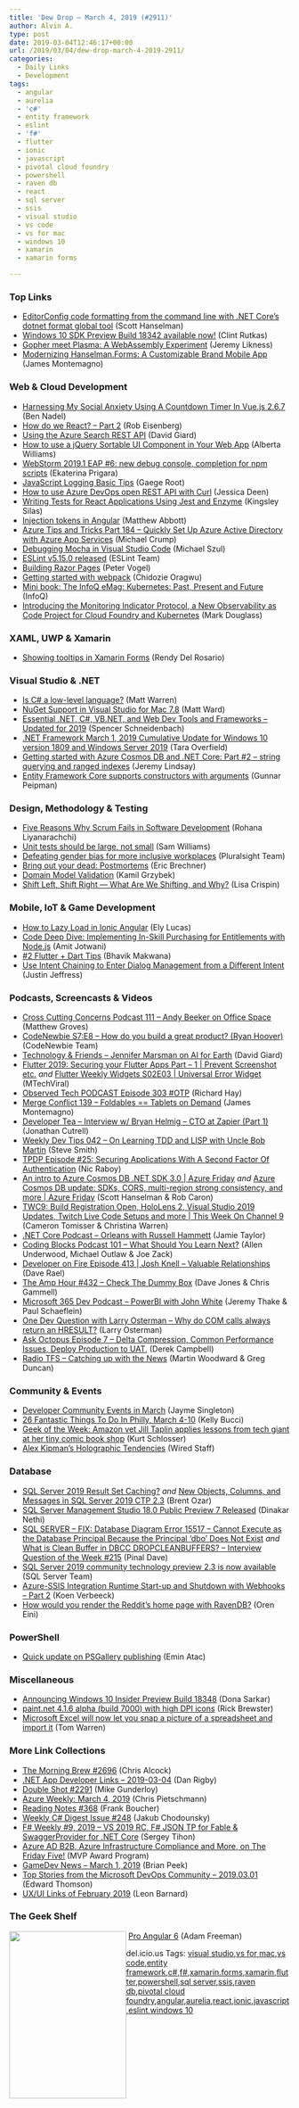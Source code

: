 ```yaml
---
title: 'Dew Drop – March 4, 2019 (#2911)'
author: Alvin A.
type: post
date: 2019-03-04T12:46:17+00:00
url: /2019/03/04/dew-drop-march-4-2019-2911/
categories:
  - Daily Links
  - Development
tags:
  - angular
  - aurelia
  - 'c#'
  - entity framework
  - eslint
  - 'f#'
  - flutter
  - ionic
  - javascript
  - pivotal cloud foundry
  - powershell
  - raven db
  - react
  - sql server
  - ssis
  - visual studio
  - vs code
  - vs for mac
  - windows 10
  - xamarin
  - xamarin forms

---
```

### <a name="top"></a>Top Links

  * <a href="http://feeds.hanselman.com/~/599156310/0/scotthanselman~EditorConfig-code-formatting-from-the-command-line-with-NET-Cores-dotnet-format-global-tool.aspx" target="_blank" rel="noopener noreferrer">EditorConfig code formatting from the command line with .NET Core&#8217;s dotnet format global tool</a> (Scott Hanselman)
  * <a href="https://blogs.windows.com/buildingapps/2019/03/01/windows-10-sdk-preview-build-18342-available-now/?WT.mc_id=DX_MVP4025064" target="_blank" rel="noopener noreferrer">Windows 10 SDK Preview Build 18342 available now!</a> (Clint Rutkas)
  * <a href="https://blog.jeremylikness.com/gopher-meet-plasma-a-webassembly-experiment-4048e4d3b8d7?source=rss----f5c09f3c73f4---4" target="_blank" rel="noopener noreferrer">Gopher meet Plasma: A WebAssembly Experiment</a> (Jeremy Likness)
  * <a href="https://montemagno.com/updating-hanselman-forms-bottom-tabs-bindable-layout/" target="_blank" rel="noopener noreferrer">Modernizing Hanselman.Forms: A Customizable Brand Mobile App</a> (James Montemagno)



### <a name="web"></a>Web & Cloud Development

  * <a href="https://www.bennadel.com/blog/3577-harnessing-my-social-anxiety-using-a-countdown-timer-in-vue-js-2-6-7.htm" target="_blank" rel="noopener noreferrer">Harnessing My Social Anxiety Using A Countdown Timer In Vue.js 2.6.7</a> (Ben Nadel)
  * <a href="http://aurelia.io/blog/2019/03/01/how-do-we-react-part-2" target="_blank" rel="noopener noreferrer">How do we React? &#8211; Part 2</a> (Rob Eisenberg)
  * <a href="http://davidgiard.com/2019/03/01/UsingTheAzureSearchRESTAPI.aspx" target="_blank" rel="noopener noreferrer">Using the Azure Search REST API</a> (David Giard)
  * <a href="https://www.telerik.com/blogs/how-to-use-a-jquery-sortable-ui-component-in-your-web-app" target="_blank" rel="noopener noreferrer">How to use a jQuery Sortable UI Component in Your Web App</a> (Alberta Williams)
  * <a href="https://blog.jetbrains.com/webstorm/2019/03/webstorm-2019-1-eap-6/" target="_blank" rel="noopener noreferrer">WebStorm 2019.1 EAP #6: new debug console, completion for npm scripts</a> (Ekaterina Prigara)
  * <a href="https://stackify.com/javascript-logging-basic-tips/" target="_blank" rel="noopener noreferrer">JavaScript Logging Basic Tips</a> (Gaege Root)
  * <a href="https://jessicadeen.com/azure-devops-rest-api/" target="_blank" rel="noopener noreferrer">How to use Azure DevOps open REST API with Curl</a> (Jessica Deen)
  * <a href="https://css-tricks.com/writing-tests-for-react-applications-using-jest-and-enzyme/" target="_blank" rel="noopener noreferrer">Writing Tests for React Applications Using Jest and Enzyme</a> (Kingsley Silas)
  * <a href="https://www.inversionofcontrol.co.uk/injection-tokens-in-angular/" target="_blank" rel="noopener noreferrer">Injection tokens in Angular</a> (Matthew Abbott)
  * <a href="https://www.michaelcrump.net/azure-tips-and-tricks184/" target="_blank" rel="noopener noreferrer">Azure Tips and Tricks Part 184 &#8211; Quickly Set Up Azure Active Directory with Azure App Services</a> (Michael Crump)
  * <a href="https://codepunk.io/debugging-mocha-in-visual-studio-code/" target="_blank" rel="noopener noreferrer">Debugging Mocha in Visual Studio Code</a> (Michael Szul)
  * <a href="https://eslint.org/blog/2019/03/eslint-v5.15.0-released" target="_blank" rel="noopener noreferrer">ESLint v5.15.0 released</a> (ESLint Team)
  * <a href="https://visualstudiomagazine.com/articles/2019/02/01/building-razor-pages.aspx" target="_blank" rel="noopener noreferrer">Building Razor Pages</a> (Peter Vogel)
  * <a href="https://rimdev.io/getting-started-with-webpack/" target="_blank" rel="noopener noreferrer">Getting started with webpack</a> (Chidozie Oragwu)
  * <a href="https://www.infoq.com/minibooks/emag-kubernetes?utm_campaign=infoq_content&utm_source=infoq&utm_medium=feed&utm_term=global" target="_blank" rel="noopener noreferrer">Mini book: The InfoQ eMag: Kubernetes: Past, Present and Future</a> (InfoQ)
  * <a href="https://content.pivotal.io/home-page/introducing-the-indicator-protocol-a-new-observability-as-code-project-for-cloud-foundry-and-kubernetes" target="_blank" rel="noopener noreferrer">Introducing the Monitoring Indicator Protocol, a New Observability as Code Project for Cloud Foundry and Kubernetes</a> (Mark Douglass)



### <a name="silverlight"></a>XAML, UWP & Xamarin

  * <a href="https://www.xamboy.com/2019/03/01/showing-tooltips-in-xamarin-forms/" target="_blank" rel="noopener noreferrer">Showing tooltips in Xamarin Forms</a> (Rendy Del Rosario)



### <a name="dotnet"></a>Visual Studio & .NET

  * <a href="http://www.mattwarren.org/2019/03/01/Is-CSharp-a-low-level-language/" target="_blank" rel="noopener noreferrer">Is C# a low-level language?</a> (Matt Warren)
  * <a href="http://lastexitcode.com/blog/2019/03/02/NuGetSupportInVisualStudioMac7-8/" target="_blank" rel="noopener noreferrer">NuGet Support in Visual Studio for Mac 7.8</a> (Matt Ward)
  * <a href="https://schneids.net/essential-dotnet-csharp-vbnet-web-dev-tools-and-frameworks/" target="_blank" rel="noopener noreferrer">Essential .NET, C#, VB.NET, and Web Dev Tools and Frameworks &#8211; Updated for 2019</a> (Spencer Schneidenbach)
  * <a href="https://devblogs.microsoft.com/dotnet/net-framework-march-1-2019-cumulative-update-for-windows-10-version-1809-and-windows-server-2019/" target="_blank" rel="noopener noreferrer">.NET Framework March 1, 2019 Cumulative Update for Windows 10 version 1809 and Windows Server 2019</a> (Tara Overfield)
  * <a href="https://jeremylindsayni.wordpress.com/2019/03/03/getting-started-with-azure-cosmos-db-and-net-core-part-2-string-querying-and-ranged-indexes/" target="_blank" rel="noopener noreferrer">Getting started with Azure Cosmos DB and .NET Core: Part #2 – string querying and ranged indexes</a> (Jeremy Lindsay)
  * <a href="https://gunnarpeipman.com/data/constructors-with-arguments-ef-core/" target="_blank" rel="noopener noreferrer">Entity Framework Core supports constructors with arguments</a> (Gunnar Peipman)



### <a name="design"></a>Design, Methodology & Testing

  * <a href="https://dzone.com/articles/five-reasons-why-scrum-fails-in-software-developme?utm_medium=feed&utm_source=feedpress.me&utm_campaign=Feed%3A+dzone%2Fagile" target="_blank" rel="noopener noreferrer">Five Reasons Why Scrum Fails in Software Development</a> (Rohana Liyanarachchi)
  * <a href="http://www.codingwithsam.com/2019/03/04/unit-tests-should-be-large/" target="_blank" rel="noopener noreferrer">Unit tests should be large, not small</a> (Sam Williams)
  * <a href="https://www.pluralsight.com/blog/business-professional/more-inclusive-workplaces" target="_blank" rel="noopener noreferrer">Defeating gender bias for more inclusive workplaces</a> (Pluralsight Team)
  * <a href="https://imwrightshardcode.com/2019/03/bring-out-your-dead-postmortems/" target="_blank" rel="noopener noreferrer">Bring out your dead: Postmortems</a> (Eric Brechner)
  * <a href="http://www.kamilgrzybek.com/design/domain-model-validation/" target="_blank" rel="noopener noreferrer">Domain Model Validation</a> (Kamil Grzybek)
  * <a href="https://dzone.com/articles/shift-left-shift-right-what-are-we-shifting-and-wh-1?utm_medium=feed&utm_source=feedpress.me&utm_campaign=Feed%3A+dzone%2Fdevops" target="_blank" rel="noopener noreferrer">Shift Left, Shift Right — What Are We Shifting, and Why?</a> (Lisa Crispin)



### <a name="mobile"></a>Mobile, IoT & Game Development

  * <a href="https://blog.ionicframework.com/how-to-lazy-load-in-ionic-angular/" target="_blank" rel="noopener noreferrer">How to Lazy Load in Ionic Angular</a> (Ely Lucas)
  * <a href="https://developer.amazon.com/blogs/alexa/post/ec72e61c-652d-4f0b-934b-802143ce2c61/code-deep-dive-implementing-in-skill-purchasing-for-entitlements-with-node-js" target="_blank" rel="noopener noreferrer">Code Deep Dive: Implementing In-Skill Purchasing for Entitlements with Node.js</a> (Amit Jotwani)
  * <a href="https://medium.com/flutter-community/2-flutter-dart-tips-f149ffe83381?source=rss----86fb29d7cc6a---4" target="_blank" rel="noopener noreferrer">#2 Flutter + Dart Tips</a> (Bhavik Makwana)
  * <a href="https://developer.amazon.com/blogs/alexa/post/9ffdbddb-948a-4eff-8408-7e210282ed38/intent-chaining-for-alexa-skill" target="_blank" rel="noopener noreferrer">Use Intent Chaining to Enter Dialog Management from a Different Intent</a> (Justin Jeffress)



### <a name="podcasts"></a>Podcasts, Screencasts & Videos

  * <a href="http://feedproxy.google.com/~r/CrossCuttingConcerns/~3/7z1J8_O19QA/Podcast-111-Andy-Beeker-Office-Space" target="_blank" rel="noopener noreferrer">Cross Cutting Concerns Podcast 111 &#8211; Andy Beeker on Office Space</a> (Matthew Groves)
  * <a href="https://www.codenewbie.org/podcast/how-do-you-build-a-great-product" target="_blank" rel="noopener noreferrer">CodeNewbie S7:E8 &#8211; How do you build a great product? (Ryan Hoover)</a> (CodeNewbie Team)
  * <a href="http://DavidGiard.com/2019/03/04/JenniferMarsmanOnAIForEarth.aspx" target="_blank" rel="noopener noreferrer">Technology & Friends &#8211; Jennifer Marsman on AI for Earth</a> (David Giard)
  * <a href="http://www.youtube.com/watch?v=iVNTTX5GrUc" target="_blank" rel="noopener noreferrer">Flutter 2019: Securing your Flutter Apps Part &#8211; 1 | Prevent Screenshot etc.</a> _and_ <a href="http://www.youtube.com/watch?v=6mOX9LxH_rU" target="_blank" rel="noopener noreferrer">Flutter Weekly Widgets S02E03 | Universal Error Widget</a> (MTechViral)
  * <a href="https://www.windowsobserver.com/2019/03/03/observed-tech-podcast-episode-303-otp/" target="_blank" rel="noopener noreferrer">Observed Tech PODCAST Episode 303 #OTP</a> (Richard Hay)
  * <a href="http://www.mergeconflict.fm/139" target="_blank" rel="noopener noreferrer">Merge Conflict 139 &#8211; Foldables == Tablets on Demand</a> (James Montemagno)
  * <a href="http://developertea.simplecast.fm/5e7b1713" target="_blank" rel="noopener noreferrer">Developer Tea &#8211; Interview w/ Bryan Helmig &#8211; CTO at Zapier (Part 1)</a> (Jonathan Cutrell)
  * <a href="http://www.weeklydevtips.com/042" target="_blank" rel="noopener noreferrer">Weekly Dev Tips 042 &#8211; On Learning TDD and LISP with Uncle Bob Martin</a> (Steve Smith)
  * <a href="https://www.thepolyglotdeveloper.com/2019/03/tpdp-e25-securing-applications-second-factor-authentication/" target="_blank" rel="noopener noreferrer">TPDP Episode #25: Securing Applications With A Second Factor Of Authentication</a> (Nic Raboy)
  * <a href="https://channel9.msdn.com/Shows/Azure-Friday/An-intro-to-Azure-Cosmos-DB-NET-SDK-30?WT.mc_id=DX_MVP4025064" target="_blank" rel="noopener noreferrer">An intro to Azure Cosmos DB .NET SDK 3.0 | Azure Friday</a> _and_ <a href="https://channel9.msdn.com/Shows/Azure-Friday/Azure-Cosmos-DB-update-SDKs-CORS-mulit-region-strong-consistency-and-more?WT.mc_id=DX_MVP4025064" target="_blank" rel="noopener noreferrer">Azure Cosmos DB update: SDKs, CORS, multi-region strong consistency, and more | Azure Friday</a> (Scott Hanselman & Rob Caron)
  * <a href="https://channel9.msdn.com/Shows/This+Week+On+Channel+9/TWC9-Build-Registration-Open-HoloLens-2-Visual-Studio-2019-Updates-Twitch-Live-Code-Setups-and-more?WT.mc_id=DX_MVP4025064" target="_blank" rel="noopener noreferrer">TWC9: Build Registration Open, HoloLens 2, Visual Studio 2019 Updates, Twitch Live Code Setups and more | This Week On Channel 9</a> (Cameron Tomisser & Christina Warren)
  * <a href="https://dotnetcore.show/episode-21-orleans-with-russell-hammett" target="_blank" rel="noopener noreferrer">.NET Core Podcast &#8211; Orleans with Russell Hammett</a> (Jamie Taylor)
  * <a href="https://www.codingblocks.net/podcast/what-should-you-learn-next/" target="_blank" rel="noopener noreferrer">Coding Blocks Podcast 101 &#8211; What Should You Learn Next?</a> (Allen Underwood, Michael Outlaw & Joe Zack)
  * <a href="https://developeronfire.com/podcast/episode-413-josh-knell-valuable-relationships" target="_blank" rel="noopener noreferrer">Developer on Fire Episode 413 | Josh Knell &#8211; Valuable Relationships</a> (Dave Rael)
  * <a href="http://feedproxy.google.com/~r/TheAmpHour/~3/S1Clar0qkqs/" target="_blank" rel="noopener noreferrer">The Amp Hour #432 – Check The Dummy Box</a> (Dave Jones & Chris Gammell)
  * <a href="http://www.m365devpodcast.com/e/powerbi-with-john-white/" target="_blank" rel="noopener noreferrer">Microsoft 365 Dev Podcast &#8211; PowerBI with John White</a> (Jeremy Thake & Paul Schaeflein)
  * <a href="http://www.youtube.com/watch?v=pyd38dD6wnw" target="_blank" rel="noopener noreferrer">One Dev Question with Larry Osterman &#8211; Why do COM calls always return an HRESULT?</a> (Larry Osterman)
  * <a href="https://octopus.com/blog/ask-octopus-episode-seven" target="_blank" rel="noopener noreferrer">Ask Octopus Episode 7 &#8211; Delta Compression, Common Performance Issues, Deploy Production to UAT,</a> (Derek Campbell)
  * <a href="http://feedproxy.google.com/~r/radiotfs/~3/Mv-yS8hLI1I/radiotfs_172.mp3" target="_blank" rel="noopener noreferrer">Radio TFS &#8211; Catching up with the News</a> (Martin Woodward & Greg Duncan)



### <a name="events"></a>Community & Events

  * <a href="https://blog.xamarin.com/developer-community-events-in-march/" target="_blank" rel="noopener noreferrer">Developer Community Events in March</a> (Jayme Singleton)
  * <a href="https://www.uwishunu.com/2019/03/things-to-do-in-philadelphia-this-week-march-4-10-2019/" target="_blank" rel="noopener noreferrer">26 Fantastic Things To Do In Philly, March 4-10</a> (Kelly Bucci)
  * <a href="https://www.geekwire.com/2019/jill-taplin/" target="_blank" rel="noopener noreferrer">Geek of the Week: Amazon vet Jill Taplin applies lessons from tech giant at her tiny comic book shop</a> (Kurt Schlosser)
  * <a href="https://www.wired.com/2019/03/gadget-lab-podcast-396/" target="_blank" rel="noopener noreferrer">Alex Kipman’s Holographic Tendencies</a> (Wired Staff)



### <a name="sql"></a>Database

  * <a href="http://feedproxy.google.com/~r/BrentOzar-SqlServerDba/~3/2MlKh5uLS_8/" target="_blank" rel="noopener noreferrer">SQL Server 2019 Result Set Caching?</a> _and_ <a href="http://feedproxy.google.com/~r/BrentOzar-SqlServerDba/~3/xYC3-Efdq_4/" target="_blank" rel="noopener noreferrer">New Objects, Columns, and Messages in SQL Server 2019 CTP 2.3</a> (Brent Ozar)
  * <a href="https://cloudblogs.microsoft.com/sqlserver/2019/03/01/sql-server-management-studio-18-0-public-preview-7-released/" target="_blank" rel="noopener noreferrer">SQL Server Management Studio 18.0 Public Preview 7 Released</a> (Dinakar Nethi)
  * <a href="https://blog.sqlauthority.com/2019/03/04/sql-server-fix-database-diagram-error-15517-cannot-execute-as-the-database-principal-because-the-principal-dbo-does-not-exist/" target="_blank" rel="noopener noreferrer">SQL SERVER – FIX: Database Diagram Error 15517 – Cannot Execute as the Database Principal Because the Principal ‘dbo’ Does Not Exist</a> _and_ <a href="https://blog.sqlauthority.com/2019/03/03/what-is-clean-buffer-in-dbcc-dropcleanbuffers-interview-question-of-the-week-215/" target="_blank" rel="noopener noreferrer">What is Clean Buffer in DBCC DROPCLEANBUFFERS? – Interview Question of the Week #215</a> (Pinal Dave)
  * <a href="https://cloudblogs.microsoft.com/sqlserver/2019/03/01/sql-server-2019-community-technology-preview-2-3-is-now-available/" target="_blank" rel="noopener noreferrer">SQL Server 2019 community technology preview 2.3 is now available</a> (SQL Server Team)
  * <a href="http://feedproxy.google.com/~r/MSSQLTips-LatestSqlServerTips/~3/4AScztbZruU/" target="_blank" rel="noopener noreferrer">Azure-SSIS Integration Runtime Start-up and Shutdown with Webhooks &#8211; Part 2</a> (Koen Verbeeck)
  * <a href="http://feedproxy.google.com/~r/AyendeRahien/~3/PpXH-kvmpBc/how-would-you-render-the-reddits-home-page-with-ravendb" target="_blank" rel="noopener noreferrer">How would you render the Reddit’s home page with RavenDB?</a> (Oren Eini)



### <a name="ps"></a>PowerShell

  * <a href="https://p0w3rsh3ll.wordpress.com/2019/03/01/quick-update-on-psgallery-publishing/" target="_blank" rel="noopener noreferrer">Quick update on PSGallery publishing</a> (Emin Atac)



### <a name="misc"></a>Miscellaneous

  * <a href="https://blogs.windows.com/windowsexperience/2019/03/01/announcing-windows-10-insider-preview-build-18348/?WT.mc_id=DX_MVP4025064" target="_blank" rel="noopener noreferrer">Announcing Windows 10 Insider Preview Build 18348</a> (Dona Sarkar)
  * <a href="https://blog.getpaint.net/2019/03/01/paint-net-4-1-6-alpha-build-7000-with-high-dpi-icons/" target="_blank" rel="noopener noreferrer">paint.net 4.1.6 alpha (build 7000) with high DPI icons</a> (Rick Brewster)
  * <a href="https://www.theverge.com/2019/3/1/18246429/microsoft-excel-covert-photos-data-tables-editable-table-ai-feature" target="_blank" rel="noopener noreferrer">Microsoft Excel will now let you snap a picture of a spreadsheet and import it</a> (Tom Warren)



### <a name="links"></a>More Link Collections

  * <a href="http://feedproxy.google.com/~r/ReflectivePerspective/~3/S1q7z80C6j8/" target="_blank" rel="noopener noreferrer">The Morning Brew #2696</a> (Chris Alcock)
  * <a href="https://links.danrigby.com/2019/03/app-developer-links-2019-03-04/" target="_blank" rel="noopener noreferrer">.NET App Developer Links &#8211; 2019-03-04</a> (Dan Rigby)
  * <a href="https://afreshcup.com/home/2019/03/04/double-shot-2291.html" target="_blank" rel="noopener noreferrer">Double Shot #2291</a> (Mike Gunderloy)
  * <a href="https://buildazure.com/2019/03/04/azure-weekly-march-4-2019/" target="_blank" rel="noopener noreferrer">Azure Weekly: March 4, 2019</a> (Chris Pietschmann)
  * <a href="http://www.frankysnotes.com/2019/03/reading-notes-368.html" target="_blank" rel="noopener noreferrer">Reading Notes #368</a> (Frank Boucher)
  * <a href="http://feedproxy.google.com/~r/digest-csharp/~3/QWaWwOqQC8A/248" target="_blank" rel="noopener noreferrer">Weekly C# Digest Issue #248</a> (Jakub Chodounsky)
  * <a href="https://sergeytihon.com/2019/03/03/f-weekly-9-2019-vs-2019-rc-f-json-tp-for-fable-swaggerprovider-for-net-core/" target="_blank" rel="noopener noreferrer">F# Weekly #9, 2019 – VS 2019 RC, F# JSON TP for Fable & SwaggerProvider for .NET Core</a> (Sergey Tihon)
  * <a href="https://blogs.msdn.microsoft.com/mvpawardprogram/2019/03/01/friday-five-march-1/" target="_blank" rel="noopener noreferrer">Azure AD B2B, Azure Infrastructure Compliance and More, on The Friday Five!</a> (MVP Award Program)
  * <a href="https://brianpeek.com/gamedev-news-march-1-2019/" target="_blank" rel="noopener noreferrer">GameDev News &#8211; March 1, 2019</a> (Brian Peek)
  * <a href="https://devblogs.microsoft.com/devops/top-stories-from-the-microsoft-devops-community-2019-03-01/" target="_blank" rel="noopener noreferrer">Top Stories from the Microsoft DevOps Community – 2019.03.01</a> (Edward Thomson)
  * <a href="https://blog.balsamiq.com/ux-ui-links-february-2019/" target="_blank" rel="noopener noreferrer">UX/UI Links of February 2019</a> (Leon Barnard)



### <a name="shelf"></a>The Geek Shelf

<img loading="lazy" decoding="async" width="210" height="300" align="left" style="margin: 0px 0px 10px; border: 0px currentcolor; border-image: none; float: left; display: inline; background-image: none;" src="https://m.media-amazon.com/images/I/61I-rkEu8pL._AC_UL436_.jpg" border="0" /> &nbsp;<a href="https://www.amazon.com/Pro-Angular-6-Adam-Freeman-ebook/dp/B07FMLRBTD/ref=amavin-20" target="_blank" rel="noopener noreferrer">Pro Angular 6</a> (Adam Freeman)















<div class="wlWriterEditableSmartContent" id="scid:77ECF5F8-D252-44F5-B4EB-D463C5396A79:9e44a117-cd4b-4edd-8bdd-e20dcf00da47" style="margin: 0px; padding: 0px; float: none; display: inline;">
  del.icio.us Tags: <a href="http://del.icio.us/popular/visual+studio" rel="tag">visual studio</a>,<a href="http://del.icio.us/popular/vs+for+mac" rel="tag">vs for mac</a>,<a href="http://del.icio.us/popular/vs+code" rel="tag">vs code</a>,<a href="http://del.icio.us/popular/entity+framework" rel="tag">entity framework</a>,<a href="http://del.icio.us/popular/c%23" rel="tag">c#</a>,<a href="http://del.icio.us/popular/f%23" rel="tag">f#</a>,<a href="http://del.icio.us/popular/xamarin.forms" rel="tag">xamarin.forms</a>,<a href="http://del.icio.us/popular/xamarin" rel="tag">xamarin</a>,<a href="http://del.icio.us/popular/flutter" rel="tag">flutter</a>,<a href="http://del.icio.us/popular/powershell" rel="tag">powershell</a>,<a href="http://del.icio.us/popular/sql+server" rel="tag">sql server</a>,<a href="http://del.icio.us/popular/ssis" rel="tag">ssis</a>,<a href="http://del.icio.us/popular/raven+db" rel="tag">raven db</a>,<a href="http://del.icio.us/popular/pivotal+cloud+foundry" rel="tag">pivotal cloud foundry</a>,<a href="http://del.icio.us/popular/angular" rel="tag">angular</a>,<a href="http://del.icio.us/popular/aurelia" rel="tag">aurelia</a>,<a href="http://del.icio.us/popular/react" rel="tag">react</a>,<a href="http://del.icio.us/popular/ionic" rel="tag">ionic</a>,<a href="http://del.icio.us/popular/javascript" rel="tag">javascript</a>,<a href="http://del.icio.us/popular/eslint" rel="tag">eslint</a>,<a href="http://del.icio.us/popular/windows+10" rel="tag">windows 10</a>
</div>